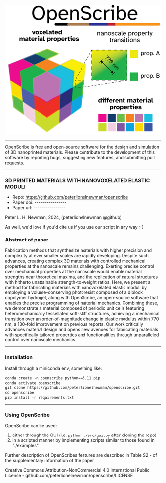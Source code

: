 ![OpenScribe - nanoprinting tomorrow's future today](./resources/voxelated_mechanics.png)

---

OpenScribe is free and open-source software for the design and simulation of 3D nanoprinted materials. Please contribute to the development of this software by  reporting bugs, suggesting new features, and submitting pull requests.

--- 

### 3D PRINTED MATERIALS WITH NANOVOXELATED ELASTIC MODULI
- Repo: https://github.com/peterlionelnewman/openscribe
- Paper doi: ----------------
- Paper url: ----------------

Peter L. H. Newman, 2024, (peterlionelnewman @github)

As well, we'd love if you'd cite us if you use our script in any way :-)

### Abstract of paper
Fabrication methods that synthesize materials with higher precision and complexity at ever smaller scales are rapidly developing. Despite such advances, creating complex 3D materials with controlled mechanical properties at the nanoscale remains challenging. Exerting precise control over mechanical properties at the nanoscale would enable material strengths near theoretical maxima, and the replication of natural structures with hitherto unattainable strength-to-weight ratios. Here, we present a method for fabricating materials with nanovoxelated elastic moduli by employing a volume-conserving photoresist composed of a diblock copolymer hydrogel, along with OpenScribe, an open-source software that enables the precise programming of material mechanics. Combining these, we demonstrate a material composed of periodic unit cells featuring heteromechanically tessellated soft-stiff structures, achieving a mechanical transition over an order-of-magnitude change in elastic modulus within 770 nm, a 130-fold improvement on previous reports. Our work critically advances material design and opens new avenues for fabricating materials with specifically tailored properties and functionalities through unparalleled control over nanoscale mechanics.

---

### Installation
Install through a miniconda env, something like:

```shell
conda create -n openscribe python==3.11 pip
conda activate openscribe
git clone https://github.com/peterlionelnewman/openscribe.git
cd openscribe  
pip install -r requirements.txt
```

---

### Using OpenScribe
OpenScribe can be used:
1. either through the GUI (i.e. `python ./src/gui.py` after cloning the repo)
2. in a scripted manner by implementing scripts similar to those found in "./examples"

Further description of OpenScribes features are described in Table S2 - of the supplementary information of the paper

Creative Commons Attribution-NonCommercial 4.0 International Public License  - github.com/peterlionelnewman/openscribe/LICENSE
